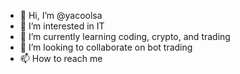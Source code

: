 - 👋 Hi, I’m @yacoolsa
- 👀 I’m interested in IT
- 🌱 I’m currently learning coding, crypto, and trading
- 💞️ I’m looking to collaborate on bot trading
- 📫 How to reach me

<!---
yacoolsa/yacoolsa is a ✨ special ✨ repository because its `README.md` (this file) appears on your GitHub profile.
You can click the Preview link to take a look at your changes.
--->
